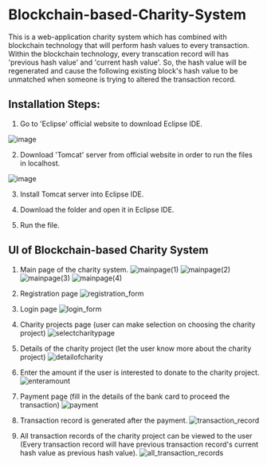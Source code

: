 # Blockchain-based-Charity-System
This is a web-application charity system which has combined with blockchain technology that will perform hash values to every transaction. Within the blockchain technology, every transcation record will has 'previous hash value' and 'current hash value'. So, the hash value will be regenerated and cause the following existing block's hash value to be unmatched when someone is trying to altered the transaction record.

## Installation Steps:
1. Go to 'Eclipse' official website to download Eclipse IDE.

![image](https://user-images.githubusercontent.com/73164758/184836205-a60dabc4-215c-4870-aac4-d01fb045a3aa.png)

2. Download 'Tomcat' server from official website in order to run the files in localhost.

![image](https://user-images.githubusercontent.com/73164758/184836528-320862cd-ca70-49e1-9936-3dabcc8b0e83.png)

3. Install Tomcat server into Eclipse IDE. 

4. Download the folder and open it in Eclipse IDE.

5. Run the file.

## UI of Blockchain-based Charity System
1.  Main page of the charity system.
![mainpage(1)](https://user-images.githubusercontent.com/73164758/184838486-89d3ee02-e8d8-400d-8f3e-7253fbcf6f0f.PNG)
![mainpage(2)](https://user-images.githubusercontent.com/73164758/184838540-c91a3c12-06f6-4d48-9301-74877419c25a.PNG)
![mainpage(3)](https://user-images.githubusercontent.com/73164758/184838571-7b96d836-94a9-465c-959b-e8eb83ccf93b.PNG)
![mainpage(4)](https://user-images.githubusercontent.com/73164758/184838582-559c2997-b537-4980-bc53-7d12d9efb981.PNG)

2. Registration page
![registration_form](https://user-images.githubusercontent.com/73164758/184839123-b2363eaa-dd01-48d3-9abf-2b89b5eb6857.PNG)

3. Login page
![login_form](https://user-images.githubusercontent.com/73164758/184839162-970fd420-7d57-4e5f-9ef2-58ba345f5bef.PNG)

4. Charity projects page (user can make selection on choosing the charity project)
![selectcharitypage](https://user-images.githubusercontent.com/73164758/184839498-a5848af2-4c36-4fdb-afb2-8aeaab90bcdf.PNG)

5. Details of the charity project (let the user know more about the charity project)
![detailofcharity](https://user-images.githubusercontent.com/73164758/184839677-76825ad7-28fe-467f-93bc-71fa7853a3a4.PNG)

6. Enter the amount if the user is interested to donate to the charity project.
![enteramount](https://user-images.githubusercontent.com/73164758/184839930-be6cc8a8-423e-45e9-80f8-930b23263751.PNG)

7. Payment page (fill in the details of the bank card to proceed the transaction)
![payment](https://user-images.githubusercontent.com/73164758/184840103-e1824141-a76d-4f61-9d36-8fe4fec0184a.PNG)

8. Transaction record is generated after the payment.
![transaction_record](https://user-images.githubusercontent.com/73164758/184840324-a169b46f-389a-46eb-b556-546a92bc64cf.PNG)

9. All transaction records of the charity project can be viewed to the user (Every transaction record will have previous transaction record's current hash value as previous hash value).
![all_transaction_records](https://user-images.githubusercontent.com/73164758/184840464-2150c1dd-90ae-4078-a5d9-c33dfc281a56.PNG)

